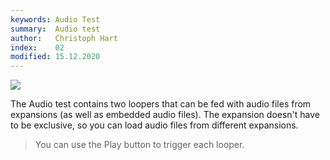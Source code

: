 ```yaml
---
keywords: Audio Test
summary:  Audio test
author:   Christoph Hart
index:    02
modified: 15.12.2020
---
```


![](/images/custom/audiofiles.png:80%)

The Audio test contains two loopers that can be fed with audio files from expansions (as well as embedded audio files). 
The expansion doesn't have to be exclusive, so you can load audio files from different expansions.

> You can use the Play button to trigger each looper.
